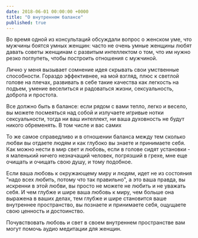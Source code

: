 ```yaml
---
date: 2018-06-01 00:00:00 +0000
title: "О внутреннем балансе"
published: true
---
```

Во время одной из консультаций обсуждали вопрос о женском уме, что мужчины боятся умных женщин: часто не очень умные женщины любят давать советы женщинам с развитым интеллектом о том, что им нужно резко поглупеть, чтобы построить отношения с мужчиной.

Лично у меня вызывает сомнение идея скрывать свои умственные способности. Гораздо эффективнее, на мой взгляд, плюс к светлой голове на плечах, развивать в себе такие качества как легкость на подъем, умение веселиться и радоваться жизни, сексуальность, доброта и простота.

Все должно быть в балансе: если рядом с вами тепло, легко и весело, вы можете посмеяться над собой и излучаете игривые нотки сексуальности, тогда ни ваш интеллект, ни ваша духовность не будут никого обременять. В том числе и вас самих

То же самое справедливо и в отношении баланса между тем сколько любви вы отдаете людям и как глубоко вы знаете и принимаете себя.
Как можно нести в мир свет и любовь, если в голове сидят установки - я маленький ничего незначащий человек, погрязший в грехе, мне еще очищать и очищать свою душу, и тому подобное. 

Если ваша любовь к окружающему миру и людям, идет не из состояния "надо всех любить, потому что так правильно", а это ваша правда, вы искренни в этой любви, вы просто не можете не любить и не уважать себя. И чем глубже и шире ваша любовь к миру, чем больше она выражена в ваших делах,  тем глубже и шире становится ваше внутреннее пространство, вы познаете и принимаете себя, ощущаете свою ценность и  достоинство.

Почувствовать любовь и свет в своем внутреннем пространстве вам могут помочь аудио медитации для женщин.
